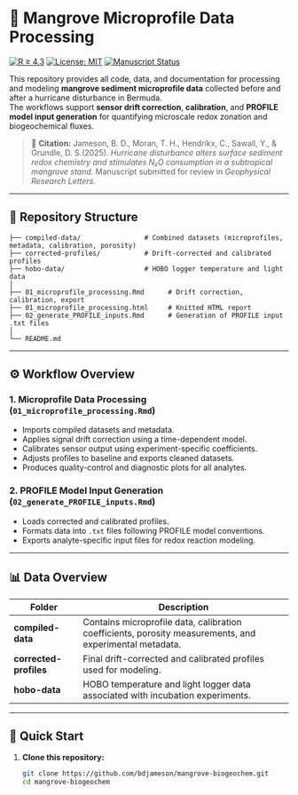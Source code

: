 # 🌿 Mangrove Microprofile Data Processing

[![R ≥ 4.3](https://img.shields.io/badge/R-≥4.3-blue.svg)](https://www.r-project.org/)
[![License: MIT](https://img.shields.io/badge/License-MIT-green.svg)](LICENSE)
[![Manuscript Status](https://img.shields.io/badge/Status-Under%20Review%20at%20GRL-orange.svg)]()

This repository provides all code, data, and documentation for processing and modeling **mangrove sediment microprofile data** collected before and after a hurricane disturbance in Bermuda.  
The workflows support **sensor drift correction**, **calibration**, and **PROFILE model input generation** for quantifying microscale redox zonation and biogeochemical fluxes.

> 🧾 **Citation:** Jameson, B. D., Moran, T. H., Hendrikx, C., Sawall, Y., & Grundle, D. S.(2025). *Hurricane disturbance alters surface sediment redox chemistry and stimulates N₂O consumption in a subtropical mangrove stand.* Manuscript submitted for review in *Geophysical Research Letters.*

---

## 📁 Repository Structure

    ├── compiled-data/                # Combined datasets (microprofiles, metadata, calibration, porosity)
    ├── corrected-profiles/           # Drift-corrected and calibrated profiles
    ├── hobo-data/                    # HOBO logger temperature and light data
    │
    ├── 01_microprofile_processing.Rmd      # Drift correction, calibration, export
    ├── 01_microprofile_processing.html     # Knitted HTML report
    ├── 02_generate_PROFILE_inputs.Rmd      # Generation of PROFILE input .txt files
    │
    └── README.md

---

## ⚙️ Workflow Overview

### 1. Microprofile Data Processing (`01_microprofile_processing.Rmd`)
- Imports compiled datasets and metadata.  
- Applies signal drift correction using a time-dependent model.  
- Calibrates sensor output using experiment-specific coefficients.  
- Adjusts profiles to baseline and exports cleaned datasets.  
- Produces quality-control and diagnostic plots for all analytes.

### 2. PROFILE Model Input Generation (`02_generate_PROFILE_inputs.Rmd`)
- Loads corrected and calibrated profiles.  
- Formats data into `.txt` files following PROFILE model conventions.  
- Exports analyte-specific input files for redox reaction modeling.

---

## 📊 Data Overview

| Folder | Description |
|---------|-------------|
| **compiled-data** | Contains microprofile data, calibration coefficients, porosity measurements, and experimental metadata. |
| **corrected-profiles** | Final drift-corrected and calibrated profiles used for modeling. |
| **hobo-data** | HOBO temperature and light logger data associated with incubation experiments. |

---

## 🚀 Quick Start

1. **Clone this repository:**
   ```bash
   git clone https://github.com/bdjameson/mangrove-biogeochem.git
   cd mangrove-biogeochem